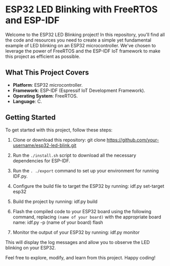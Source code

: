 # ESP32 LED Blinking with FreeRTOS and ESP-IDF

Welcome to the ESP32 LED Blinking project! In this repository, you'll find all the code and resources you need to create a simple yet fundamental example of LED blinking on an ESP32 microcontroller. We've chosen to leverage the power of FreeRTOS and the ESP-IDF IoT framework to make this project as efficient as possible.

## What This Project Covers

- **Platform**: ESP32 microcontroller.
- **Framework**: ESP-IDF (Espressif IoT Development Framework).
- **Operating System**: FreeRTOS.
- **Language**: C.

## Getting Started

To get started with this project, follow these steps:

1. Clone or download this repository: git clone https://github.com/your-username/esp32-led-blink.git

2. Run the `./install.sh` script to download all the necessary dependencies for ESP-IDF.

3. Run the `. ./export` command to set up your environment for running IDF.py.

4. Configure the build file to target the ESP32 by running: idf.py set-target esp32

5. Build the project by running: idf.py build

6. Flash the compiled code to your ESP32 board using the following command, replacing `(name of your board)` with the appropriate board name: idf.py -p (name of your board) flash
   
7. Monitor the output of your ESP32 by running: idf.py monitor




This will display the log messages and allow you to observe the LED blinking on your ESP32.

Feel free to explore, modify, and learn from this project. Happy coding!







